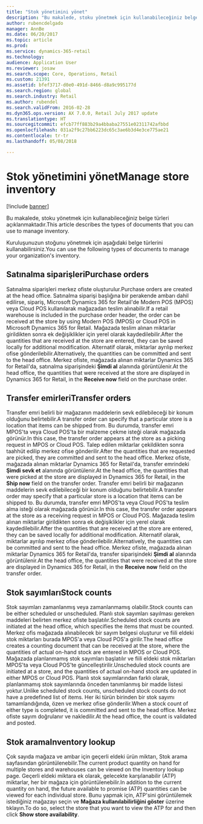 ```yaml
---
title: "Stok yönetimini yönet"
description: "Bu makalede, stoku yönetmek için kullanabileceğiniz belge türleri açıklanmaktadır."
author: rubencdelgado
manager: AnnBe
ms.date: 06/20/2017
ms.topic: article
ms.prod: 
ms.service: dynamics-365-retail
ms.technology: 
audience: Application User
ms.reviewer: josaw
ms.search.scope: Core, Operations, Retail
ms.custom: 21391
ms.assetid: bfef3717-d0e0-491d-8466-d8a9c995177d
ms.search.region: global
ms.search.industry: Retail
ms.author: rubendel
ms.search.validFrom: 2016-02-28
ms.dyn365.ops.version: AX 7.0.0, Retail July 2017 update
ms.translationtype: HT
ms.sourcegitcommit: efcb77ff883b29a4bbaba27551e02311742afbbd
ms.openlocfilehash: 031a2f9c27bb6223dc65c3ae6b3d4e3ce775ae21
ms.contentlocale: tr-tr
ms.lasthandoff: 05/08/2018

---
```


# <a name="manage-store-inventory"></a><span data-ttu-id="14e71-103">Stok yönetimini yönet</span><span class="sxs-lookup"><span data-stu-id="14e71-103">Manage store inventory</span></span>

[!include [banner](includes/banner.md)]

<span data-ttu-id="14e71-104">Bu makalede, stoku yönetmek için kullanabileceğiniz belge türleri açıklanmaktadır.</span><span class="sxs-lookup"><span data-stu-id="14e71-104">This article describes the types of documents that you can use to manage inventory.</span></span>

<span data-ttu-id="14e71-105">Kuruluşunuzun stoğunu yönetmek için aşağıdaki belge türlerini kullanabilirsiniz.</span><span class="sxs-lookup"><span data-stu-id="14e71-105">You can use the following types of documents to manage your organization's inventory.</span></span>

## <a name="purchase-orders"></a><span data-ttu-id="14e71-106">Satınalma siparişleri</span><span class="sxs-lookup"><span data-stu-id="14e71-106">Purchase orders</span></span>
<span data-ttu-id="14e71-107">Satınalma siparişleri merkez ofiste oluşturulur.</span><span class="sxs-lookup"><span data-stu-id="14e71-107">Purchase orders are created at the head office.</span></span> <span data-ttu-id="14e71-108">Satınalma siparişi başlığına bir perakende ambarı dahil edilirse, sipariş, Microsoft Dynamics 365 for Retail'de Modern POS (MPOS) veya Cloud POS kullanılarak mağazadan teslim alınabilir.</span><span class="sxs-lookup"><span data-stu-id="14e71-108">If a retail warehouse is included in the purchase order header, the order can be received at the store by using Modern POS (MPOS) or Cloud POS in Microsoft Dynamics 365 for Retail.</span></span> <span data-ttu-id="14e71-109">Mağazada teslim alınan miktarlar girildikten sonra ek değişiklikler için yerel olarak kaydedilebilir.</span><span class="sxs-lookup"><span data-stu-id="14e71-109">After the quantities that are received at the store are entered, they can be saved locally for additional modification.</span></span> <span data-ttu-id="14e71-110">Alternatif olarak, miktarlar ayrılıp merkez ofise gönderilebilir.</span><span class="sxs-lookup"><span data-stu-id="14e71-110">Alternatively, the quantities can be committed and sent to the head office.</span></span> <span data-ttu-id="14e71-111">Merkez ofiste, mağazada alınan miktarlar Dynamics 365 for Retail'da, satınalma siparişindeki **Şimdi al** alanında görüntülenir.</span><span class="sxs-lookup"><span data-stu-id="14e71-111">At the head office, the quantities that were received at the store are displayed in Dynamics 365 for Retail, in the **Receive now** field on the purchase order.</span></span>

## <a name="transfer-orders"></a><span data-ttu-id="14e71-112">Transfer emirleri</span><span class="sxs-lookup"><span data-stu-id="14e71-112">Transfer orders</span></span>
<span data-ttu-id="14e71-113">Transfer emri belirli bir mağazanın maddelerin sevk edilebileceği bir konum olduğunu belirtebilir.</span><span class="sxs-lookup"><span data-stu-id="14e71-113">A transfer order can specify that a particular store is a location that items can be shipped from.</span></span> <span data-ttu-id="14e71-114">Bu durumda, transfer emri MPOS'ta veya Cloud POS'ta bir malzeme çekme isteği olarak mağazada görünür.</span><span class="sxs-lookup"><span data-stu-id="14e71-114">In this case, the transfer order appears at the store as a picking request in MPOS or Cloud POS.</span></span> <span data-ttu-id="14e71-115">Talep edilen miktarlar çekildikten sonra taahhüt edilip merkez ofise gönderilir.</span><span class="sxs-lookup"><span data-stu-id="14e71-115">After the quantities that are requested are picked, they are committed and sent to the head office.</span></span> <span data-ttu-id="14e71-116">Merkez ofiste, mağazada alınan miktarlar Dynamics 365 for Retail'da, transfer emrindeki **Şimdi sevk et** alanında görüntülenir.</span><span class="sxs-lookup"><span data-stu-id="14e71-116">At the head office, the quantities that were picked at the store are displayed in Dynamics 365 for Retail, in the **Ship now** field on the transfer order.</span></span> <span data-ttu-id="14e71-117">Transfer emri belirli bir mağazanın maddelerin sevk edilebileceği bir konum olduğunu belirtebilir.</span><span class="sxs-lookup"><span data-stu-id="14e71-117">A transfer order may specify that a particular store is a location that items can be shipped to.</span></span> <span data-ttu-id="14e71-118">Bu durumda, transfer emri MPOS'ta veya Cloud POS'ta teslim alma isteği olarak mağazada görünür.</span><span class="sxs-lookup"><span data-stu-id="14e71-118">In this case, the transfer order appears at the store as a receiving request in MPOS or Cloud POS.</span></span> <span data-ttu-id="14e71-119">Mağazada teslim alınan miktarlar girildikten sonra ek değişiklikler için yerel olarak kaydedilebilir.</span><span class="sxs-lookup"><span data-stu-id="14e71-119">After the quantities that are received at the store are entered, they can be saved locally for additional modification.</span></span> <span data-ttu-id="14e71-120">Alternatif olarak, miktarlar ayrılıp merkez ofise gönderilebilir.</span><span class="sxs-lookup"><span data-stu-id="14e71-120">Alternatively, the quantities can be committed and sent to the head office.</span></span> <span data-ttu-id="14e71-121">Merkez ofiste, mağazada alınan miktarlar Dynamics 365 for Retail'da, transfer siparişindeki **Şimdi al** alanında görüntülenir.</span><span class="sxs-lookup"><span data-stu-id="14e71-121">At the head office, the quantities that were received at the store are displayed in Dynamics 365 for Retail, in the **Receive now** field on the transfer order.</span></span>

## <a name="stock-counts"></a><span data-ttu-id="14e71-122">Stok sayımları</span><span class="sxs-lookup"><span data-stu-id="14e71-122">Stock counts</span></span>
<span data-ttu-id="14e71-123">Stok sayımları zamanlanmış veya zamanlanmamış olabilir.</span><span class="sxs-lookup"><span data-stu-id="14e71-123">Stock counts can be either scheduled or unscheduled.</span></span> <span data-ttu-id="14e71-124">Planlı stok sayımları sayılması gereken maddeleri belirten merkez ofiste başlatılır.</span><span class="sxs-lookup"><span data-stu-id="14e71-124">Scheduled stock counts are initiated at the head office, which specifies the items that must be counted.</span></span> <span data-ttu-id="14e71-125">Merkez ofis mağazada alınabilecek bir sayım belgesi oluşturur ve fiili eldeki stok miktarları burada MPOS'a veya Cloud POS'a girilir.</span><span class="sxs-lookup"><span data-stu-id="14e71-125">The head office creates a counting document that can be received at the store, where the quantities of actual on-hand stock are entered in MPOS or Cloud POS.</span></span> <span data-ttu-id="14e71-126">Mağazada planlanmamış stok sayımları başlatılır ve fiili eldeki stok miktarları MPOS'ta veya Cloud POS'te güncelleştirilir.</span><span class="sxs-lookup"><span data-stu-id="14e71-126">Unscheduled stock counts are initiated at a store, and the quantities of actual on-hand stock are updated in either MPOS or Cloud POS.</span></span> <span data-ttu-id="14e71-127">Planlı stok sayımlarından farklı olarak, planlanmamış stok sayımlarında önceden tanımlanmış bir madde listesi yoktur.</span><span class="sxs-lookup"><span data-stu-id="14e71-127">Unlike scheduled stock counts, unscheduled stock counts do not have a predefined list of items.</span></span> <span data-ttu-id="14e71-128">Her iki türün birinden bir stok sayımı tamamlandığında, özen ve merkez ofise gönderilir.</span><span class="sxs-lookup"><span data-stu-id="14e71-128">When a stock count of either type is completed, it is committed and sent to the head office.</span></span> <span data-ttu-id="14e71-129">Merkez ofiste sayım doğrulanır ve nakledilir.</span><span class="sxs-lookup"><span data-stu-id="14e71-129">At the head office, the count is validated and posted.</span></span>

## <a name="inventory-lookup"></a><span data-ttu-id="14e71-130">Stok arama</span><span class="sxs-lookup"><span data-stu-id="14e71-130">Inventory lookup</span></span>
<span data-ttu-id="14e71-131">Çok sayıda mağaza ve ambar için geçerli eldeki ürün miktarı, Stok arama sayfasından görüntülenebilir.</span><span class="sxs-lookup"><span data-stu-id="14e71-131">The current product quantity on hand for multiple stores and warehouses can be viewed on the Inventory lookup page.</span></span> <span data-ttu-id="14e71-132">Geçerli eldeki miktara ek olarak, gelecekte karşılanabilir (ATP) miktarlar, her bir mağaza için görüntülenebilir.</span><span class="sxs-lookup"><span data-stu-id="14e71-132">In addition to the current quantity on hand, the future available to promise (ATP) quantities can be viewed for each individual store.</span></span> <span data-ttu-id="14e71-133">Bunu yapmak için, ATP'sini görüntülemek istediğiniz mağazayı seçin ve **Mağaza kullanılabilirliğini göster** üzerine tıklayın.</span><span class="sxs-lookup"><span data-stu-id="14e71-133">To do so, select the store that you want to view the ATP for and then click **Show store availability**.</span></span>





